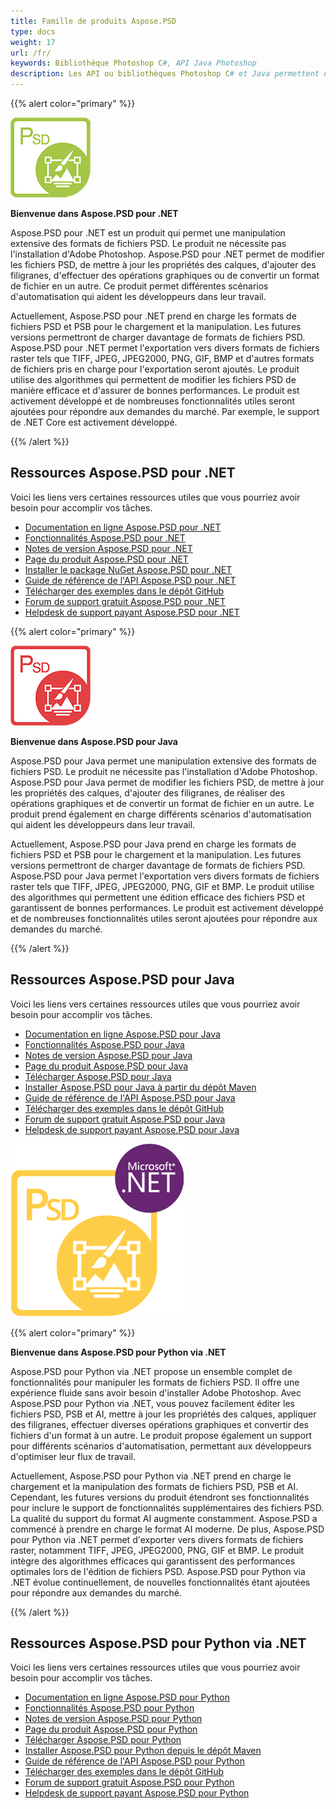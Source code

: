 ```yaml
---
title: Famille de produits Aspose.PSD
type: docs
weight: 17
url: /fr/
keywords: Bibliothèque Photoshop C#, API Java Photoshop
description: Les API ou bibliothèques Photoshop C# et Java permettent une manipulation extensive des formats de fichiers PSD. Les produits ne nécessitent pas l'installation d'Adobe Photoshop et prennent en charge les formats de fichiers PSD et PSB pour le chargement, la manipulation et la conversion vers divers formats de fichiers raster tels que TIFF, JPEG, JPEG2000, PNG, GIF et BMP.
---
```


{{% alert color="primary" %}} 

**![Logo du produit Aspose.PSD pour .NET](home_1.png)**

**Bienvenue dans Aspose.PSD pour .NET**

Aspose.PSD pour .NET est un produit qui permet une manipulation extensive des formats de fichiers PSD. Le produit ne nécessite pas l'installation d'Adobe Photoshop. Aspose.PSD pour .NET permet de modifier les fichiers PSD, de mettre à jour les propriétés des calques, d'ajouter des filigranes, d'effectuer des opérations graphiques ou de convertir un format de fichier en un autre. Ce produit permet différentes scénarios d'automatisation qui aident les développeurs dans leur travail.

Actuellement, Aspose.PSD pour .NET prend en charge les formats de fichiers PSD et PSB pour le chargement et la manipulation. Les futures versions permettront de charger davantage de formats de fichiers PSD. Aspose.PSD pour .NET permet l'exportation vers divers formats de fichiers raster tels que TIFF, JPEG, JPEG2000, PNG, GIF, BMP et d'autres formats de fichiers pris en charge pour l'exportation seront ajoutés. Le produit utilise des algorithmes qui permettent de modifier les fichiers PSD de manière efficace et d'assurer de bonnes performances. Le produit est activement développé et de nombreuses fonctionnalités utiles seront ajoutées pour répondre aux demandes du marché. Par exemple, le support de .NET Core est activement développé.

{{% /alert %}} 

## **Ressources Aspose.PSD pour .NET**

Voici les liens vers certaines ressources utiles que vous pourriez avoir besoin pour accomplir vos tâches.

- [Documentation en ligne Aspose.PSD pour .NET](/psd/fr/net/)
- [Fonctionnalités Aspose.PSD pour .NET](/psd/fr/net/features/)
- [Notes de version Aspose.PSD pour .NET](/psd/fr/net/release-notes/)
- [Page du produit Aspose.PSD pour .NET](https://products.aspose.com/psd/net)
- [Installer le package NuGet Aspose.PSD pour .NET](https://www.nuget.org/packages/Aspose.PSD/)
- [Guide de référence de l'API Aspose.PSD pour .NET](https://reference.aspose.com/net/psd)
- [Télécharger des exemples dans le dépôt GitHub](https://github.com/aspose-psd/Aspose.PSD-for-.NET)
- [Forum de support gratuit Aspose.PSD pour .NET](https://forum.aspose.com/c/psd)
- [Helpdesk de support payant Aspose.PSD pour .NET](https://helpdesk.aspose.com/)

{{% alert color="primary" %}} 

**![Logo du produit Aspose.PSD pour Java](aspose-psd-for-java-home_1.png)**

**Bienvenue dans Aspose.PSD pour Java** 

Aspose.PSD pour Java permet une manipulation extensive des formats de fichiers PSD. Le produit ne nécessite pas l'installation d'Adobe Photoshop. Aspose.PSD pour Java permet de modifier les fichiers PSD, de mettre à jour les propriétés des calques, d'ajouter des filigranes, de réaliser des opérations graphiques et de convertir un format de fichier en un autre. Le produit prend également en charge différents scénarios d'automatisation qui aident les développeurs dans leur travail.

Actuellement, Aspose.PSD pour Java prend en charge les formats de fichiers PSD et PSB pour le chargement et la manipulation. Les futures versions permettront de charger davantage de formats de fichiers PSD. Aspose.PSD pour Java permet l'exportation vers divers formats de fichiers raster tels que TIFF, JPEG, JPEG2000, PNG, GIF et BMP. Le produit utilise des algorithmes qui permettent une édition efficace des fichiers PSD et garantissent de bonnes performances. Le produit est activement développé et de nombreuses fonctionnalités utiles seront ajoutées pour répondre aux demandes du marché.

{{% /alert %}} 

## **Ressources Aspose.PSD pour Java**

Voici les liens vers certaines ressources utiles que vous pourriez avoir besoin pour accomplir vos tâches.

- [Documentation en ligne Aspose.PSD pour Java](/psd/fr/java/)
- [Fonctionnalités Aspose.PSD pour Java](/psd/fr/java/features/)
- [Notes de version Aspose.PSD pour Java](/psd/fr/java/release-notes/)
- [Page du produit Aspose.PSD pour Java](https://products.aspose.com/psd/java)
- [Télécharger Aspose.PSD pour Java](https://repository.aspose.com/webapp/#/artifacts/browse/tree/General/repo/com/aspose/aspose-psd)
- [Installer Aspose.PSD pour Java à partir du dépôt Maven](/psd/fr/java/installation/)
- [Guide de référence de l'API Aspose.PSD pour Java](https://reference.aspose.com/java/psd)
- [Télécharger des exemples dans le dépôt GitHub](https://github.com/aspose-psd/Aspose.PSD-for-Java)
- [Forum de support gratuit Aspose.PSD pour Java](https://forum.aspose.com/c/psd)
- [Helpdesk de support payant Aspose.PSD pour Java](https://helpdesk.aspose.com/)

![Logo du produit Aspose.PSD pour Python via .NET](aspose-psd-for-python-home_1.png)

{{% alert color="primary" %}} 

**Bienvenue dans Aspose.PSD pour Python via .NET**

Aspose.PSD pour Python via .NET propose un ensemble complet de fonctionnalités pour manipuler les formats de fichiers PSD. Il offre une expérience fluide sans avoir besoin d'installer Adobe Photoshop. Avec Aspose.PSD pour Python via .NET, vous pouvez facilement éditer les fichiers PSD, PSB et AI, mettre à jour les propriétés des calques, appliquer des filigranes, effectuer diverses opérations graphiques et convertir des fichiers d'un format à un autre. Le produit propose également un support pour différents scénarios d'automatisation, permettant aux développeurs d'optimiser leur flux de travail.

Actuellement, Aspose.PSD pour Python via .NET prend en charge le chargement et la manipulation des formats de fichiers PSD, PSB et AI. Cependant, les futures versions du produit étendront ses fonctionnalités pour inclure le support de fonctionnalités supplémentaires des fichiers PSD. La qualité du support du format AI augmente constamment. Aspose.PSD a commencé à prendre en charge le format AI moderne. De plus, Aspose.PSD pour Python via .NET permet d'exporter vers divers formats de fichiers raster, notamment TIFF, JPEG, JPEG2000, PNG, GIF et BMP. Le produit intègre des algorithmes efficaces qui garantissent des performances optimales lors de l'édition de fichiers PSD. Aspose.PSD pour Python via .NET évolue continuellement, de nouvelles fonctionnalités étant ajoutées pour répondre aux demandes du marché.

{{% /alert %}} 

## **Ressources Aspose.PSD pour Python via .NET**

Voici les liens vers certaines ressources utiles que vous pourriez avoir besoin pour accomplir vos tâches.

- [Documentation en ligne Aspose.PSD pour Python](/psd/fr/python-net/)
- [Fonctionnalités Aspose.PSD pour Python](/psd/fr/python-net/features/)
- [Notes de version Aspose.PSD pour Python](/psd/fr/python-net/release-notes/)
- [Page du produit Aspose.PSD pour Python](https://products.aspose.com/psd/python-net)
- [Télécharger Aspose.PSD pour Python](https://repository.aspose.com/webapp/#/artifacts/browse/tree/General/repo/com/aspose/aspose-psd)
- [Installer Aspose.PSD pour Python depuis le dépôt Maven](/psd/fr/python-net/installation/)
- [Guide de référence de l'API Aspose.PSD pour Python](https://reference.aspose.com/python-net/psd)
- [Télécharger des exemples dans le dépôt GitHub](https://github.com/aspose-psd/Aspose.PSD-for-Python-Net)
- [Forum de support gratuit Aspose.PSD pour Python](https://forum.aspose.com/c/psd)
- [Helpdesk de support payant Aspose.PSD pour Python](https://helpdesk.aspose.com/)
